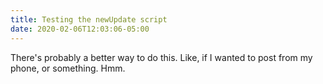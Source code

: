```yaml
---
title: Testing the newUpdate script
date: 2020-02-06T12:03:06-05:00
---
```


There's probably a better way to do this. Like, if I wanted to post from my phone, or something. Hmm.
